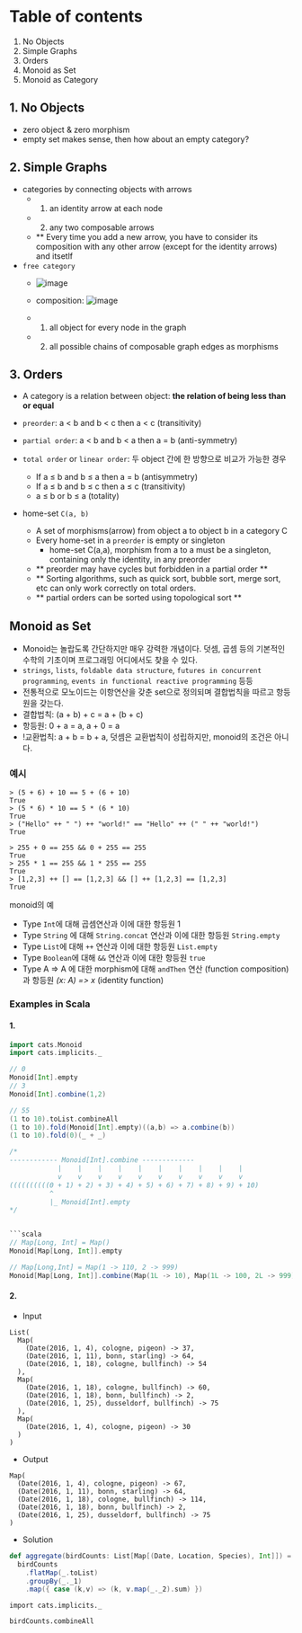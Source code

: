 # Table of contents
1. No Objects
2. Simple Graphs
3. Orders
4. Monoid as Set
5. Monoid as Category


## 1. No Objects
- zero object & zero morphism
- empty set makes sense, then how about an empty category?

## 2. Simple Graphs
- categories by connecting objects with arrows
  - 1. an identity arrow at each node
  - 2. any two composable arrows
  - ** Every time you add a new arrow, you have to consider its composition 
  with any other arrow (except for the identity arrows) and itsetlf
- `free category`
  - ![image](https://user-images.githubusercontent.com/13671946/71914103-39b50a00-31bc-11ea-9cc2-1b0e68e17246.png)
  - composition: ![image](https://user-images.githubusercontent.com/13671946/71914076-2ace5780-31bc-11ea-9748-f24665140117.png)

  - 1. all object for every node in the graph
  - 2. all possible chains of composable graph edges as morphisms

## 3. Orders
- A category is a relation between object: **the relation of being less than or equal**
- `preorder`: a < b and b < c then a < c (transitivity)
- `partial order`: a < b and b < a then a = b (anti-symmetry)
- `total order` or `linear order`: 두 object 간에 한 방향으로 비교가 가능한 경우
  - If a ≤ b and b ≤ a then a = b (antisymmetry)
  - If a ≤ b and b ≤ c then a ≤ c (transitivity)
  - a ≤ b or b ≤ a (totality)

- home-set `C(a, b)`
  - A set of morphisms(arrow) from object a to object b in a category C
  - Every home-set in a `preorder` is empty or singleton
    - home-set C(a,a), morphism from a to a must be a singleton, containing only the identity, in any preorder
  - ** preorder may have cycles but forbidden in a partial order **
  - ** Sorting algorithms, such as quick sort, bubble sort, merge sort, etc can only work correctly on total orders.
  - ** partial orders can be sorted using topological sort **

## Monoid as Set

- Monoid는 놀랍도록 간단하지만 매우 강력한 개념이다. 덧셈, 곱셈 등의 기본적인 수학의 기초이며 프로그래밍 어디에서도 찾을 수 있다. 
- `strings`, `lists`, `foldable data structure`, `futures in concurrent programming`, `events in functional reactive programming` 등등
- 전통적으로 모노이드는 이항연산을 갖춘 set으로 정의되며 결합법칙을 따르고 항등원을 갖는다.
- 결합법칙: (a + b) + c = a + (b + c) 
- 항등원: 0 + a = a, a + 0 = a 
- !교환법칙: a + b = b + a, 덧셈은 교환법칙이 성립하지만, monoid의 조건은 아니다.

### 예시
```
> (5 + 6) + 10 == 5 + (6 + 10)
True
> (5 * 6) * 10 == 5 * (6 * 10)
True
> ("Hello" ++ " ") ++ "world!" == "Hello" ++ (" " ++ "world!")
True

> 255 + 0 == 255 && 0 + 255 == 255
True
> 255 * 1 == 255 && 1 * 255 == 255
True
> [1,2,3] ++ [] == [1,2,3] && [] ++ [1,2,3] == [1,2,3]
True
```
monoid의 예
- Type `Int`에 대해 곱셈연산과 이에 대한 항등원 1
- Type `String` 에 대해 `String.concat` 연산과 이에 대한 항등원 `String.empty`
- Type `List`에 대해 `++` 연산과 이에 대한 항등원 `List.empty`
- Type `Boolean`에 대해 `&&` 연산과 이에 대한 항등원 `true`
- Type A => A 에 대한 morphism에 대해 `andThen` 연산 (function composition)과 항등원 _(x: A) => x_ (identity function)


### Examples in Scala

#### 1. 
```scala
import cats.Monoid
import cats.implicits._

// 0
Monoid[Int].empty
// 3
Monoid[Int].combine(1,2)

// 55
(1 to 10).toList.combineAll
(1 to 10).fold(Monoid[Int].empty)((a,b) => a.combine(b))
(1 to 10).fold(0)(_ + _)

/*
------------ Monoid[Int].combine -------------
            |    |    |    |    |    |    |    |    |    |
            v    v    v    v    v    v    v    v    v    v
((((((((((0 + 1) + 2) + 3) + 4) + 5) + 6) + 7) + 8) + 9) + 10)
          ^
          |_ Monoid[Int].empty
*/


```scala
// Map[Long, Int] = Map()
Monoid[Map[Long, Int]].empty

// Map[Long,Int] = Map(1 -> 110, 2 -> 999)
Monoid[Map[Long, Int]].combine(Map(1L -> 10), Map(1L -> 100, 2L -> 999))
```


#### 2.
- Input
```
List(
  Map(
    (Date(2016, 1, 4), cologne, pigeon) -> 37,
    (Date(2016, 1, 11), bonn, starling) -> 64,
    (Date(2016, 1, 18), cologne, bullfinch) -> 54
  ),
  Map(
    (Date(2016, 1, 18), cologne, bullfinch) -> 60,
    (Date(2016, 1, 18), bonn, bullfinch) -> 2,
    (Date(2016, 1, 25), dusseldorf, bullfinch) -> 75
  ),
  Map(
    (Date(2016, 1, 4), cologne, pigeon) -> 30
  )
)
```

- Output
```
Map(
  (Date(2016, 1, 4), cologne, pigeon) -> 67,
  (Date(2016, 1, 11), bonn, starling) -> 64,
  (Date(2016, 1, 18), cologne, bullfinch) -> 114,
  (Date(2016, 1, 18), bonn, bullfinch) -> 2,
  (Date(2016, 1, 25), dusseldorf, bullfinch) -> 75
)
```
- Solution
```scala
def aggregate(birdCounts: List[Map[(Date, Location, Species), Int]]) = 
  birdCounts
    .flatMap(_.toList)
    .groupBy(_._1)
    .map({ case (k,v) => (k, v.map(_._2).sum) })
```

```
import cats.implicits._

birdCounts.combineAll
```
